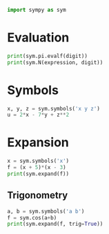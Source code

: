 ```python
import sympy as sym
```

# Evaluation
```python
print(sym.pi.evalf(digit))
print(sym.N(expression, digit))
```

# Symbols
```python
x, y, z = sym.symbols('x y z')
u = 2*x - 7*y + z**2
```

# Expansion
			  
```python
x = sym.symbols('x')
f = (x + 5)*(x - 3)
print(sym.expand(f))
```
## Trigonometry
```python
a, b = sym.symbols('a b')
f = sym.cos(a+b)
print(sym.expand(f, trig=True))
```